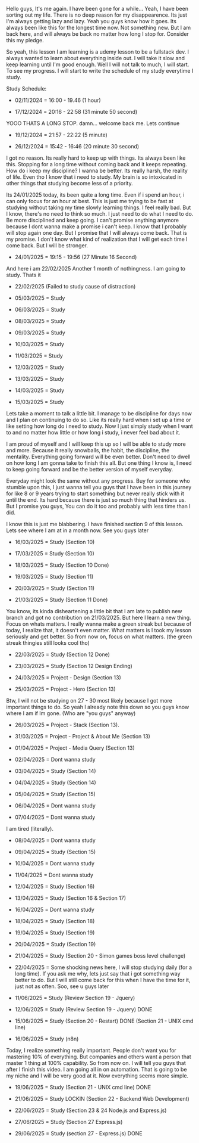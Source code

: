 Hello guys, It's me again. I have been gone for a while... Yeah, I have been sorting out my life. There is no deep reason for my disappearence. Its just I'm always getting lazy and lazy. Yeah you guys know how it goes. Its always been like this for the longest time now. Not something new. But I am back here, and will always be back no matter how long I stop for. Consider this my pledge.

So yeah, this lesson I am learning is a udemy lesson to be a fullstack dev. I always wanted to learn about everything inside out. I will take it slow and keep learning until I'm good enough. Well I will not talk to much, I will start. To see my progress. I will start to write the schedule of my study everytime I study.

Study Schedule:

- 02/11/2024 = 16:00 - 19.46 (1 hour)

- 17/12/2024 = 20:16 - 22:58 (31 minute 50 second)

YOOO THATS A LONG STOP. damn... welcome back me. Lets continue

- 19/12/2024 = 21:57 - 22:22 (5 minute)

- 26/12/2024 = 15:42 - 16:46 (20 minute 30 second)

I got no reason. Its really hard to keep up with things. Its always been like this. Stopping for a long time without coming back and it keeps repeating. How do i keep my discipline? I wanna be better. Its really harsh, the reality of life. Even tho I know that i need to study. My brain is so intoxicated in other things that studying become less of a priority.

Its 24/01/2025 today, its been quite a long time. Even if i spend an hour, i can only focus for an hour at best. This is just me trying to be fast at studying without taking my time slowly learning things. I feel really bad. But I know, there's no need to think so much. I just need to do what I need to do. Be more disciplined and keep going. I can't promise anything anymore because I dont wanna make a promise i can't keep. I know that I probably will stop again one day. But I promise that I will always come back. That is my promise. I don't know what kind of realization that I will get each time I come back. But I will be stronger.

- 24/01/2025 = 19:15 - 19:56 (27 Minute 16 Second)

And here i am 22/02/2025 Another 1 month of nothingness. I am going to study. Thats it

- 22/02/2025 (Failed to study cause of distraction)

- 05/03/2025 = Study

- 06/03/2025 = Study

- 08/03/2025 = Study

- 09/03/2025 = Study

- 10/03/2025 = Study

- 11/03/2025 = Study

- 12/03/2025 = Study

- 13/03/2025 = Study

- 14/03/2025 = Study

- 15/03/2025 = Study

Lets take a moment to talk a little bit. I manage to be discipline for days now and I plan on continuing to do so. Like its really hard when i set up a time or like setting how long do i need to study. Now I just simply study when I want to and no matter how little or how long i study, i never feel bad about it.

I am proud of myself and I will keep this up so I will be able to study more and more. Because it really snowballs, the habit, the discipline, the mentality. Everything going forward will be even better. Don't need to dwell on how long I am gonna take to finish this all. But one thing I know is, I need to keep going forward and be the better version of myself everyday.

Everyday might look the same without any progress. Buy for someone who stumble upon this, I just wanna tell you guys that I have been in this journey for like 8 or 9 years trying to start something but never really stick with it until the end. Its hard because there is just so much thing that hinders us. But I promise you guys, You can do it too and probably with less time than I did.

I know this is just me blabbering. I have finished section 9 of this lesson. Lets see where I am at in a month now. See you guys later

- 16/03/2025 = Study (Section 10)

- 17/03/2025 = Study (Section 10)

- 18/03/2025 = Study (Section 10 Done)

- 19/03/2025 = Study (Section 11)

- 20/03/2025 = Study (Section 11)

- 21/03/2025 = Study (Section 11 Done)

You know, its kinda disheartening a little bit that I am late to publish new branch and got no contribution on 21/03/2025. But here I learn a new thing. Focus on whats matters. I really wanna make a green streak but because of today, I realize that, it doesn't even matter. What matters is I took my lesson seriously and get better. So from now on, focus on what matters. (the green streak thingies still looks cool tho)

- 22/03/2025 = Study (Section 12 Done)

- 23/03/2025 = Study (Section 12 Design Ending)

- 24/03/2025 = Project - Design (Section 13)

- 25/03/2025 = Project - Hero (Section 13)

Btw, I will not be studying on 27 - 30 most likely because I got more important things to do. So yeah I already note this down so you guys know where I am if Im gone. (Who are "you guys" anyway)

- 26/03/2025 = Project - Stack (Section 13).

- 31/03/2025 = Project - Project & About Me (Section 13)

- 01/04/2025 = Project - Media Query (Section 13)

- 02/04/2025 = Dont wanna study

- 03/04/2025 = Study (Section 14)

- 04/04/2025 = Study (Section 14)

- 05/04/2025 = Study (Section 15)

- 06/04/2025 = Dont wanna study

- 07/04/2025 = Dont wanna study

I am tired (literally).

- 08/04/2025 = Dont wanna study

- 09/04/2025 = Study (Section 15)

- 10/04/2025 = Dont wanna study

- 11/04/2025 = Dont wanna study

- 12/04/2025 = Study (Section 16)

- 13/04/2025 = Study (Section 16 & Section 17)

- 16/04/2025 = Dont wanna study

- 18/04/2025 = Study (Section 18)

- 19/04/2025 = Study (Section 19)

- 20/04/2025 = Study (Section 19)

- 21/04/2025 = Study (Section 20 - Simon games boss level challenge)

- 22/04/2025 = Some shocking news here, I will stop studying daily (for a long time). If you ask me why, lets just say that i got something way better to do. But I will still come back for this when I have the time for it, just not as often. Soo, see u guys later

- 11/06/2025 = Study (Review Section 19 - Jquery)

- 12/06/2025 = Study (Review Section 19 - Jquery) DONE

- 15/06/2025 = Study (Section 20 - Restart) DONE (Section 21 - UNIX cmd line)

- 16/06/2025 = Study (n8n)

Today, I realize something really important. People don't want you for mastering 10% of everything. But companies and others want a person that master 1 thing at 100% capability. So from now on. I will tell you guys that after I finish this video. I am going all in on automation. That is going to be my niche and I will be very good at it. Now everything seems more simple.

- 19/06/2025 = Study (Section 21 - UNIX cmd line) DONE

- 21/06/2025 = Study LOCKIN (Section 22 - Backend Web Development)

- 22/06/2025 = Study (Section 23 & 24 Node.js and Express.js)

- 27/06/2025 = Study (Section 27 Express.js)

- 29/06/2025 = Study (section 27 - Express.js) DONE
